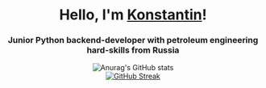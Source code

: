 <h1 align="center">Hello, I'm <a href="https://t.me/KNST_XXX" target="_blank">Konstantin</a>!
<h3 align="center">Junior Python backend-developer with petroleum engineering hard-skills from Russia</h3>

<div align="center">
  <img src="https://github-readme-stats.vercel.app/api?username=Knstxx&show_icons=true&theme=highcontrast" alt="Anurag's GitHub stats" />
</div>

<div align="center">
  <a href="https://git.io/streak-stats">
    <img src="https://streak-stats.demolab.com/?user=Knstxx&theme=merko" alt="GitHub Streak" />
  </a>
</div>
